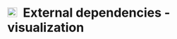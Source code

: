 # <img src="https://king.nuigalway.ie/cobratoolbox/img/icon_visualization.png" height="22px">&nbsp;&nbsp;External dependencies - visualization